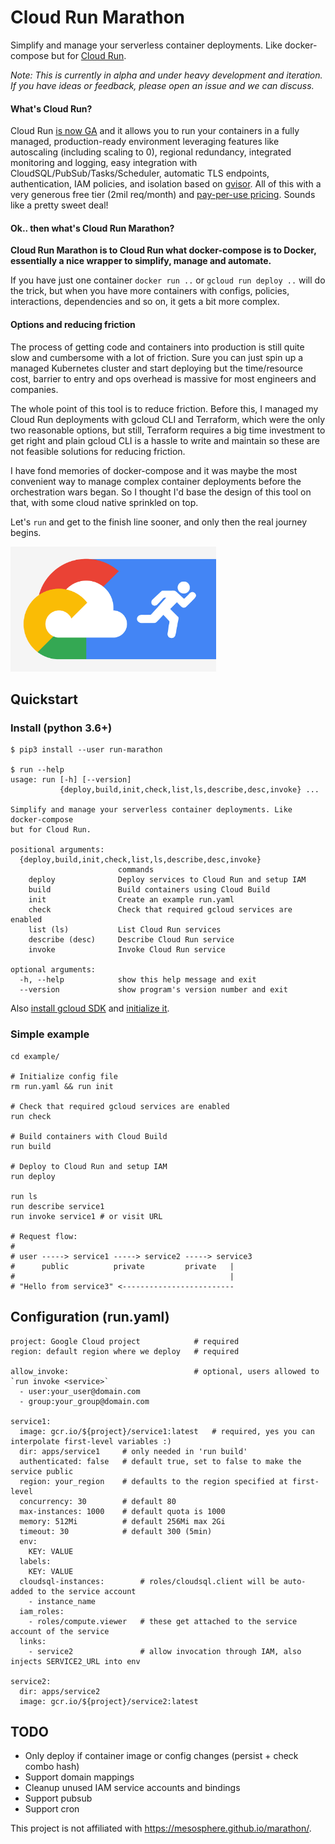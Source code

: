 # Cloud Run Marathon

Simplify and manage your serverless container deployments. Like docker-compose but for [Cloud Run](https://cloud.google.com/run/).

_Note: This is currently in alpha and under heavy development and iteration. If you have ideas or feedback, please open an issue and we can discuss._

#### What's Cloud Run?
Cloud Run [is now GA](https://cloud.google.com/blog/products/serverless/knative-based-cloud-run-services-are-ga) and it allows you to run your containers in a fully managed, production-ready environment leveraging features like autoscaling (including scaling to 0), regional redundancy, integrated monitoring and logging, easy integration with CloudSQL/PubSub/Tasks/Scheduler, automatic TLS endpoints, authentication, IAM policies, and isolation based on [gvisor](https://gvisor.dev/). All of this with a very generous free tier (2mil req/month) and [pay-per-use pricing](https://cloud.google.com/run/#pricing). Sounds like a pretty sweet deal!

#### Ok.. then what's Cloud Run Marathon?
**Cloud Run Marathon is to Cloud Run what docker-compose is to Docker, essentially a nice wrapper to simplify, manage and automate.**

If you have just one container `docker run ..` or `gcloud run deploy ..` will do the trick, but when you have more containers with configs, policies, interactions, dependencies and so on, it gets a bit more complex.

#### Options and reducing friction
The process of getting code and containers into production is still quite slow and cumbersome with a lot of friction. Sure you can just spin up a managed Kubernetes cluster and start deploying but the time/resource cost, barrier to entry and ops overhead is massive for most engineers and companies.

The whole point of this tool is to reduce friction. Before this, I managed my Cloud Run deployments with gcloud CLI and Terraform, which were the only two reasonable options, but still, Terraform requires a big time investment to get right and plain gcloud CLI is a hassle to write and maintain so these are not feasible solutions for reducing friction.

I have fond memories of docker-compose and it was maybe the most convenient way to manage complex container deployments before the orchestration wars began. So I thought I'd base the design of this tool on that, with some cloud native sprinkled on top.

Let's `run` and get to the finish line sooner, and only then the real journey begins.

<img src="./cloud-run.jpg" width="329">

## Quickstart

### Install (python 3.6+)
```
$ pip3 install --user run-marathon

$ run --help
usage: run [-h] [--version]
           {deploy,build,init,check,list,ls,describe,desc,invoke} ...

Simplify and manage your serverless container deployments. Like docker-compose
but for Cloud Run.

positional arguments:
  {deploy,build,init,check,list,ls,describe,desc,invoke}
                        commands
    deploy              Deploy services to Cloud Run and setup IAM
    build               Build containers using Cloud Build
    init                Create an example run.yaml
    check               Check that required gcloud services are enabled
    list (ls)           List Cloud Run services
    describe (desc)     Describe Cloud Run service
    invoke              Invoke Cloud Run service

optional arguments:
  -h, --help            show this help message and exit
  --version             show program's version number and exit
```

Also [install gcloud SDK](https://cloud.google.com/sdk/install) and [initialize it](https://cloud.google.com/sdk/docs/authorizing).

### Simple example
```
cd example/

# Initialize config file
rm run.yaml && run init

# Check that required gcloud services are enabled
run check

# Build containers with Cloud Build
run build

# Deploy to Cloud Run and setup IAM
run deploy

run ls
run describe service1
run invoke service1 # or visit URL

# Request flow:
#
# user -----> service1 -----> service2 -----> service3
#      public          private         private   |
#                                                |
# "Hello from service3" <-------------------------
```

## Configuration (run.yaml)
```
project: Google Cloud project            # required
region: default region where we deploy   # required

allow_invoke:                            # optional, users allowed to `run invoke <service>`
  - user:your_user@domain.com
  - group:your_group@domain.com

service1:
  image: gcr.io/${project}/service1:latest   # required, yes you can interpolate first-level variables :)
  dir: apps/service1     # only needed in 'run build'
  authenticated: false   # default true, set to false to make the service public
  region: your_region    # defaults to the region specified at first-level
  concurrency: 30        # default 80
  max-instances: 1000    # default quota is 1000
  memory: 512Mi          # default 256Mi max 2Gi
  timeout: 30            # default 300 (5min)
  env:              
    KEY: VALUE
  labels:
    KEY: VALUE
  cloudsql-instances:        # roles/cloudsql.client will be auto-added to the service account
    - instance_name
  iam_roles:                  
    - roles/compute.viewer   # these get attached to the service account of the service
  links:                      
    - service2               # allow invocation through IAM, also injects SERVICE2_URL into env

service2:
  dir: apps/service2
  image: gcr.io/${project}/service2:latest
```

## TODO
- Only deploy if container image or config changes (persist + check combo hash)
- Support domain mappings
- Cleanup unused IAM service accounts and bindings
- Support pubsub
- Support cron

This project is not affiliated with https://mesosphere.github.io/marathon/.
